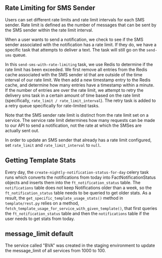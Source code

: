 ## Rate Limiting for SMS Sender
Users can set different rate limits and rate limit intervals for each SMS sender. Rate limit is defined as the number
of messages that can be sent by the SMS sender within the rate limit interval. 

When a user wants to send a notification, we check to see if the SMS sender associated with the notification has a rate
limit. If they do, we have a specific task that attempts to deliver a text. The task will still go on the `send-sms`
queue.

In this `send-sms-with-rate-limiting` task, we use Redis to determine if the rate limit has been exceeded.
We first remove all entries from the Redis cache associated with the SMS sender id that are outside of the time interval
of our rate limit. We then add a new timestamp entry to the Redis cache, and determine how many entries have a timestamp
within a minute. If the number of entries are over the rate limit, we attempt to retry the delivery sms task in a certain
amount of time based on the rate limit (specifically, `rate_limit / rate_limit_interval`). The retry task is added to a
retry queue specifically for rate-limited tasks.

Note that the SMS sender rate limit is distinct from the rate limit set on a service. The service rate limit 
determines how many requests can be made to our API to send a notification, not the rate at which the SMSes are
actually sent out.

In order to update an SMS sender that already has a rate limit configured, set `rate_limit` and `rate_limit_interval`
to `null`.


## Getting Template Stats
Every day, the `create-nightly-notification-status-for-day` celery task runs which converts the notifications
from today into FactNotificationStatus objects and inserts them into the `ft_notification_status` table. The
`notifications` table does not keep Notifications older than a week, so the `ft_notification_status` table
needs to be queried to get older stats. As a result, the `get_specific_template_usage_stats()` method in
`template/rest.py` relies on a method, `fetch_template_usage_for_service_with_given_template()`, that first
queries the `ft_notification_status` table and then the `notifications` table if the user needs to get stats
from today.

## message_limit default
The service called "BVA" was created in the staging environment to update the message_limit of all services from 1000 to 100.
